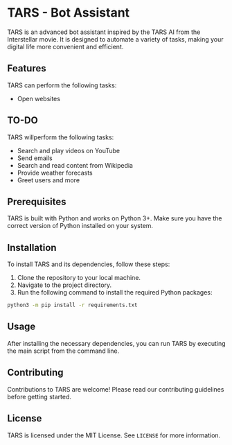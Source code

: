 # TARS - Bot Assistant

TARS is an advanced bot assistant inspired by the TARS AI from the Interstellar movie. It is designed to automate a variety of tasks, making your digital life more convenient and efficient.

## Features

TARS can perform the following tasks:
- Open websites

## TO-DO

TARS willperform the following tasks:
- Search and play videos on YouTube
- Send emails
- Search and read content from Wikipedia
- Provide weather forecasts
- Greet users and more

## Prerequisites

TARS is built with Python and works on Python 3+. Make sure you have the correct version of Python installed on your system.

## Installation

To install TARS and its dependencies, follow these steps:

1. Clone the repository to your local machine.
2. Navigate to the project directory.
3. Run the following command to install the required Python packages:

```bash
python3 -m pip install -r requirements.txt
```

## Usage

After installing the necessary dependencies, you can run TARS by executing the main script from the command line.

## Contributing

Contributions to TARS are welcome! Please read our contributing guidelines before getting started.

## License

TARS is licensed under the MIT License. See `LICENSE` for more information.
